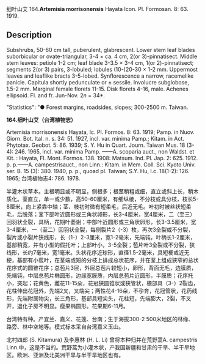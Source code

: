 细叶山艾
164.**Artemisia morrisonensis** Hayata Icon. Pl. Formosan. 8: 63. 1919.

## Description
Subshrubs, 50-60 cm tall, puberulent, glabrescent. Lower stem leaf blades suborbicular or ovate-triangular, 3-4 × ca. 4 cm, 2(or 3)-pinnatisect. Middle stem leaves: petiole 1-2 cm; leaf blade 3-3.5 × 3-4 cm, 1(or 2)-pinnatisect; segments 2(or 3) pairs, 3-lobuled; lobules (10-)20-30 × 1-2 mm. Uppermost leaves and leaflike bracts 3-5-lobed. Synflorescence a narrow, racemelike panicle. Capitula shortly pedunculate or ± sessile. Involucre subglobose, 1.5-2 mm. Marginal female florets 11-15. Disk florets 4-16, male. Achenes ellipsoid. Fl. and fr. Jun-Nov. 2*n* = 34*.

  "Statistics": "● Forest margins, roadsides, slopes; 300-2500 m. Taiwan.

**164.细叶山艾（台湾植物志）**

Artemisia morrisonensis Hayata, Ic. Pl. Formos. 8: 63. 1919; Pamp. in Nuov. Giorn. Bot. Ital. n. s. 34: 51. 1927, incl. var. minima Pamp.; Kitam. in Act. Phytotax. Geobot. 5: 86. 1939; S. Y. Hu in Quart. Journ. Taiwan Mus. 18 (3-4): 246. 1965, incl. var. minima Pamp. ——A. scoparia auct., non Waldst. et Kit. : Hayata, Fl. Mont. Formos. 138. 1908: Matsum. Ind. Pl. Jap. 2: 625. 1912. p. p.——A. campestrisauct., non Linn.: Kitam. in Mem. Coll. Sci. Kyoto Univ. ser. B. 15 (3): 380. 1940, p. p., quoad pl. Taiwan; S.Y. Hu, l.c. 18(1-2): 126. 1965; 台湾植物志4: 786. 1978.

半灌木状草本。主根明显或不明显，侧根多；根茎稍粗或细，直立或斜上长，稍木质化。茎直立，单一或少数，高50-60厘米，有细纵棱，不分枝或具分枝，枝长5-8厘米，向上紧靠中轴；茎、枝初时微有短柔毛，后近无毛。叶初时被丝状短柔毛，后脱落；茎下部叶近圆形或三角状卵形，长3-4厘米，宽4厘米，二（至三）回羽状全裂，具柄，花期叶萎谢；中部叶近圆形或三角状卵形，长3-3.5厘米，宽3-4厘米，一（至二）回羽状全裂，每侧裂片2（-3）枚，再次3全裂或不分裂，裂片或小裂片狭线形，长（1-）2-3厘米，宽1-2毫米，先端钝，叶柄长1-2厘米，基部稍宽，并有小型的假托叶；上部叶小，3-5全裂；苞片叶3全裂或不分裂，狭线形，长约7毫米，宽1毫米。头状花序近球形，直径1.5-2毫米，具短梗或近无梗，基部有小苞叶，在茎端或短的分枝上排成总状花序，并在茎上组成狭窄的总状花序式的圆锥花序；总苞片3层，外层总苞片较短小，卵形，背面无毛，边膜质，先端钝，中层总苞片椭圆形，边缘宽膜质，内层总苞片近圆形，半膜质；花序托小，突起；花黄色，雌花11-15朵，花冠狭圆锥状或狭管状，檐部具（3-）2裂齿，花柱伸出花冠外，先端2叉，叉端尖；两性花4-16朵，不孕育，花冠管状，花药线形，先端附属物尖，长三角形，基部具短尖头，花柱短，先端膨大，2裂，不叉开，退化子房不明显。瘦果椭圆形。花果期6-11月。

台湾特有种。产宜兰、嘉义、花莲、台南；生于海拔300-2 500米地区的林缘、路旁、林中空地等。模式标本采自台湾嘉义玉山。

北村四郎 (S. Kitamura) 及李惠林 (H. L. Li) 曾将本种归并在荒野蒿A. campestris Linn.中，这是不当的。荒野蒿为小灌木状，产我国新疆和甘肃的干旱、半干旱地区。欧洲、亚洲及北美洲干旱与半干旱地区也有。
